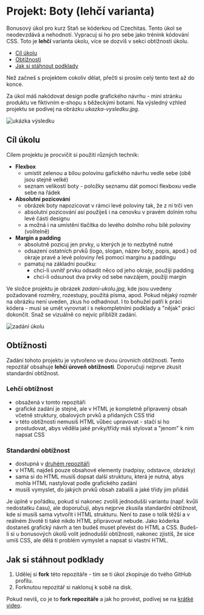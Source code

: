 # Projekt: Boty (lehčí varianta)

Bonusový úkol pro kurz Staň se kóderkou od Czechitas. Tento úkol se neodevzdává a nehodnotí. Vypracuj si ho pro sebe jako trénink kódování CSS. Toto je **lehčí** varianta úkolu, více se dozvíš v sekci obtížnosti úkolu.

- [Cíl úkolu](#Cíl-úkolu)
- [Obtížnosti](#Obtížnosti)
- [Jak si stáhnout podklady](#Jak-si-stáhnout-podklady)

Než začneš s projektem cokoliv dělat, přečti si prosím celý tento text až do konce.

Za úkol máš nakódovat design podle grafického návrhu - mini stránku produktu ve fiktivním e-shopu s běžeckými botami. Na výsledný vzhled projektu se podívej na obrázku *ukazka-vysledku.jpg*.

![ukázka výsledku](ukazka-vysledku.jpg)


## Cíl úkolu

Cílem projektu je procvičit si použití různých technik:
- **Flexbox**
  - umístit zelenou a bílou polovinu gafického návrhu vedle sebe (obě jsou stejně velké)
  - seznam velikostí boty - položky seznamu dát pomocí flexboxu vedle sebe na řádek
- **Absolutní pozicování**
  - obrázek boty napozicovat v rámci levé poloviny tak, že z ní trčí ven
  - absolutní pozicování asi použiješ i na cenovku v pravém dolním rohu levé části designu
  - a možná i na umístění tlačítka do levého dolního rohu bílé poloviny (volitelně)
- **Margin a padding**
  - absolutně pozicuj jen prvky, u kterých je to nezbytně nutné
  - odsazení ostatních prvků (logo, slogan, název boty, popis, apod.) od okraje pravé a levé poloviny řeš pomocí marginu a paddingu
  - pamatuj na základní poučku:
    - chci-li uvnitř prvku odsadit něco od jeho okraje, použiji padding
    - chci-li odsunout dva prvky od sebe navzájem, použiji margin

Ve složce projektu je obrázek *zadani-ukolu.jpg*, kde jsou uvedeny požadované rozměry, rozestupy, použitá písma, apod. Pokud nějaký rozměr na obrázku není uveden, zkus ho odhadnout. I to bohužel patří k práci kódera - musí se umět vyrovnat i s nekompletními podklady a "nějak" práci dokončit. Snaž se vizuálně co nejvíc přiblížit zadání.

![zadání úkolu](zadani-ukolu.jpg)

## Obtížnosti

Zadání tohoto projektu je vytvořeno ve dvou úrovních obtížnosti. Tento repozitář obsahuje **lehčí úroveň obtížnosti**. Doporučuji nejprve zkusit standardní obtížnost.

### Lehčí obtížnost
- obsažená v tomto repozitáři
- grafické zadání je stejné, ale v HTML je kompletně připravený obsah včetně struktury, obalových prvků a přidaných CSS tříd
- v této obtížnosti nemusíš HTML vůbec upravovat - stačí si ho prostudovat, abys věděla jaké prvky/třídy máš stylovat a "jenom" k nim napsat CSS

### Standardní obtížnost
- dostupná v [druhém repozitáři](https://github.com/Czechitas-Koderka-podklady/projekt-boty)
- v HTML najdeš pouze obsahové elementy (nadpisy, odstavce, obrázky)
- sama si do HTML musíš dopsat další strukturu, která je nutná, abys mohla HTML nastylovat podle grafického zadání
- musíš vymyslet, do jakých prvků obsah zabalíš a jaké třídy jim přidáš

Je úplně v pořádku, pokud si nakonec zvolíš jednodušší variantu (např. kvůli nedostatku času), ale doporučuji, abys nejprve zkusila standardní obtížnost, kde si musíš sama vytvořit i HTML strukturu. Není to zase o tolik těžší a v reálném životě ti také nikdo HTML připravovat nebude. Jako kóderka dostaneš grafický návrh a ten budeš muset převést do HTML a CSS. Budeš-li si u bonusových úkolů volit jednodušší obtížnosti, nakonec zjistíš, že sice umíš CSS, ale dělá ti problém vymyslet a napsat si vlastní HTML.


## Jak si stáhnout podklady

1. Udělej si **fork** této repozitáře - tím se ti úkol zkopíruje do tvého GitHub profilu.
2. Forknutou repozitář si naklonuj k sobě na disk.

Pokud nevíš, co je to **fork repozitáře** a jak ho provést, podívej se na [krátké video](https://youtu.be/K7rE3jRCjD4).

